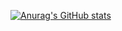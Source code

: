[![Anurag's GitHub stats](https://github-readme-stats.vercel.app/api?username=AndrewJWin&theme=solarized-dark)](https://github.com/anuraghazra/github-readme-stats)
